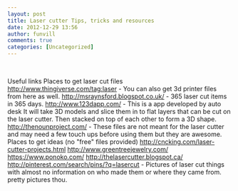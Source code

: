 ```yaml
---
layout: post
title: Laser cutter Tips, tricks and resources
date: 2012-12-29 13:56
author: funvill
comments: true
categories: [Uncategorized]
---
```

&nbsp;

Useful links
Places to get laser cut files
http://www.thingiverse.com/tag:laser - You can also get 3d printer files from here as well.
http://msraynsford.blogspot.co.uk/ - 365 laser cut items in 365 days.
http://www.123dapp.com/ - This is a app developed by auto desk It will take 3D models and slice them in to flat layers that can be cut on the laser cutter. Then stacked on top of each other to form a 3D shape.
http://thenounproject.com/ - These files are not meant for the laser cutter and may need a few touch ups before using them but they are awesome.
Places to get ideas (no "free" files provided)
http://cncking.com/laser-cutter-projects.html
http://www.greentreejewelry.com/
https://www.ponoko.com/
http://thelasercutter.blogspot.ca/
http://pinterest.com/search/pins/?q=lasercut - Pictures of laser cut things with almost no information on who made them or where they came from. pretty pictures thou.
